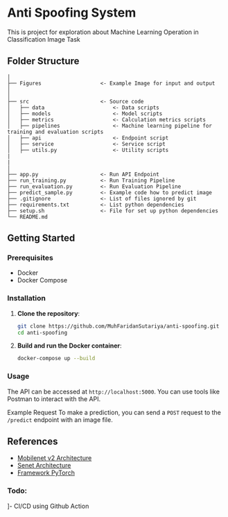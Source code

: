 # Anti Spoofing System
This is project for exploration about Machine Learning Operation in Classification Image Task

## Folder Structure
```
│
├── Figures                   <- Example Image for input and output
│
│
├── src                       <- Source code
│   ├── data                      <- Data scripts
│   ├── models                    <- Model scripts
│   ├── metrics                   <- Calculation metrics scripts
│   ├── pipelines                 <- Machine learning pipeline for training and evaluation scripts
│   ├── api                       <- Endpoint script
│   ├── service                   <- Service script
│   ├── utils.py                  <- Utility scripts
|
|
│
├── app.py                    <- Run API Endpoint
├── run_training.py           <- Run Training Pipeline
├── run_evaluation.py         <- Run Evaluation Pipeline
├── predict_sample.py         <- Example code how to predict image
├── .gitignore                <- List of files ignored by git
├── requirements.txt          <- List python dependencies
├── setup.sh                  <- File for set up python dependencies
└── README.md
```
## Getting Started

### Prerequisites
- Docker
- Docker Compose

### Installation

1. **Clone the repository**:
   ```bash
   git clone https://github.com/MuhFaridanSutariya/anti-spoofing.git
   cd anti-spoofing
2. <b> Build and run the Docker container</b>:
    ```bash
    docker-compose up --build

### Usage

The API can be accessed at `http://localhost:5000`. You can use tools like Postman to interact with the API.

Example Request
To make a prediction, you can send a `POST` request to the `/predict` endpoint with an image file.

## References
- [Mobilenet v2 Architecture](https://github.com/tonylins/pytorch-mobilenet-v2)
- [Senet Architecture](https://github.com/moskomule/senet.pytorch)
- [Framework PyTorch](https://lightning.ai/docs/pytorch/stable/common/lightning_module.html)

### Todo:
]- CI/CD using Github Action
